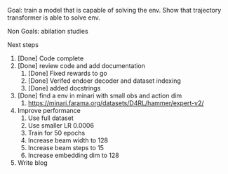 Goal: train a model that is capable of solving the env. Show that trajectory transformer is able to solve env.

Non Goals: abilation studies

Next steps

1. [Done] Code complete
2. [Done] review code and add documentation
   1. [Done] Fixed rewards to go
   2. [Done] Verifed endoer decoder and dataset indexing
   3. [Done] added docstrings
3. [Done] find a env in minari with small obs and action dim
   1. https://minari.farama.org/datasets/D4RL/hammer/expert-v2/
4. Improve performance
   1. Use full dataset
   2. Use smaller LR 0.0006
   3. Train for 50 epochs
   4. Increase beam width to 128
   5. Increase beam steps to 15
   6. Increase embedding dim to 128
5. Write blog
